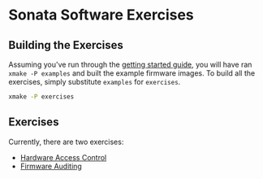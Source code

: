 <!--
Copyright lowRISC Contributors.
SPDX-License-Identifier: Apache-2.0
-->
# Sonata Software Exercises
## Building the Exercises

Assuming you've run through the [getting started guide][], you will have ran `xmake -P examples` and built the example firmware images.
To build all the exercises, simply substitute `examples` for `exercises`.

[getting started guide]: ../doc/getting-started.md

```sh
xmake -P exercises
```

## Exercises

Currently, there are two exercises:
 - [Hardware Access Control](./hardware_access_control/)
 - [Firmware Auditing](./firmware_auditing/)
